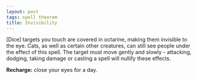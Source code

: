 ```yaml
---
layout: post
tags: spell theorem
title: Invisibility
---
```

[Dice] targets you touch are covered in octarine, making them invisible to the eye. Cats, as well as certain other creatures, can still see people under the effect of this spell. The target must move gently and slowly - attacking, dodging, taking damage or casting a spell will nullify these effects.

<b>Recharge:</b> close your eyes for a day.
